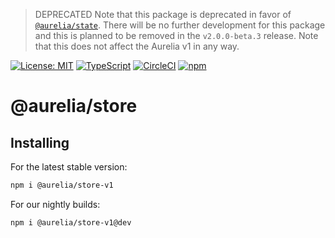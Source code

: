 > DEPRECATED
> Note that this package is deprecated in favor of [`@aurelia/state`](https://www.npmjs.com/package/@aurelia/state).
> There will be no further development for this package and this is planned to be removed in the `v2.0.0-beta.3` release.
> Note that this does not affect the Aurelia v1 in any way.

[![License: MIT](https://img.shields.io/badge/License-MIT-yellow.svg)](https://opensource.org/licenses/MIT)
[![TypeScript](https://img.shields.io/badge/%3C%2F%3E-TypeScript-%230074c1.svg)](http://www.typescriptlang.org/)
[![CircleCI](https://circleci.com/gh/aurelia/aurelia.svg?style=shield)](https://circleci.com/gh/aurelia/aurelia)
[![npm](https://img.shields.io/npm/v/@aurelia/store.svg?maxAge=3600)](https://www.npmjs.com/package/@aurelia/store)
# @aurelia/store

## Installing

For the latest stable version:

```bash
npm i @aurelia/store-v1
```

For our nightly builds:

```bash
npm i @aurelia/store-v1@dev
```
